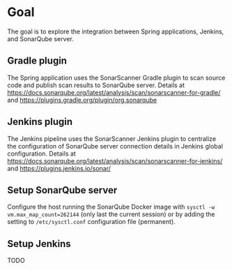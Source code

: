 # Goal
The goal is to explore the integration between Spring applications, Jenkins, and SonarQube server.

## Gradle plugin
The Spring application uses the SonarScanner Gradle plugin to scan source code and publish scan results to SonarQube server.
Details at https://docs.sonarqube.org/latest/analysis/scan/sonarscanner-for-gradle/ and https://plugins.gradle.org/plugin/org.sonarqube

## Jenkins plugin
The Jenkins pipeline uses the SonarScanner Jenkins plugin to centralize the configuration of SonarQube server connection details in Jenkins global configuration. 
Details at https://docs.sonarqube.org/latest/analysis/scan/sonarscanner-for-jenkins/ and https://plugins.jenkins.io/sonar/

## Setup SonarQube server
Configure the host running the SonarQube Docker image with `sysctl -w vm.max_map_count=262144` (only last the current session) or by adding the setting to `/etc/sysctl.conf` configuration file (permanent). 


## Setup Jenkins 
TODO
